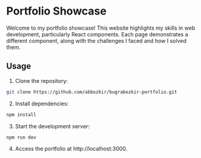 # Portfolio Showcase

Welcome to my portfolio showcase! This website highlights my skills in web development, particularly React components. Each page demonstrates a different component, along with the challenges I faced and how I solved them.

## Usage

1. Clone the repository:

```bash
git clone https://github.com/abbozkir/bugrabozkir-portfolio.git
```

2. Install dependencies:

```bash
npm install
```

3. Start the development server:

```bash
npm run dev
```

4. Access the portfolio at http://localhost:3000.

